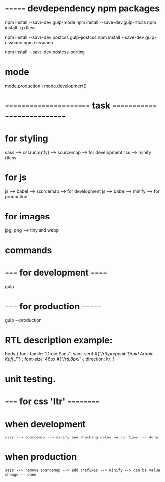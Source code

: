 

# ----- devdependency npm packages
npm install --save-dev gulp-mode
npm install --save-dev gulp-rtlcss
npm install -g rtlcss

npm install --save-dev postcss gulp-postcss
npm install --save-dev gulp-cssnano
npm i cssnano

npm install --save-dev postcss-sorting



# mode
 mode.production()
 mode.development()


 # --------------------- task --------------------------

 # for styling
  sass --> css(unminfy) --> sourcemap --> for development
  css --> minify
  rtlcss


 # for js
  js --> babel --> sourcemap --> for development
  js --> babel --> minify --> for production


 # for images
  jpg, png --> tiny and webp



 # commands
 # --- for development ----
 gulp

 # --- for production -----
 gulp --production




 # RTL description example:
 body {
    font-family: "Droid Sans", sans-serif #{"/*rtl:prepend:'Droid Arabic Kufi',*/"} ;
    font-size: 46px #{"/*rtl:8px*/"};
    direction: ltr;
}



# unit testing.
 
 # --- for css 'ltr' --------
 # when development
    sass --> sourcemap --> minify and checking value on run time --- done
 # when production
    sass --> remove sourcemap --> add prefixes --> minify --> can be value change -- done








 

  

